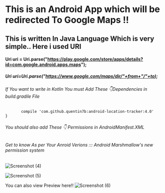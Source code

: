  # This is an Android App which will be redirected To Google Maps !!
 ## This is written In Java Language Which is very simple.. Here i used URI 

 ####  Uri  uri = Uri.parse("https://play.google.com/store/apps/details?id=com.google.android.apps.maps");

##### Uri uri=Uri.parse("https://www.google.com/maps/dir/"+from+"/"+to);

###### If You want to write in Kotlin You must Add These 👇Dependencies in build.gradile File

 ```dependencies {
        compile 'com.github.quentin7b:android-location-tracker:4.0'
}
```

###### You should also add These 👇 Permissions in AndroidManifest.XML
<uses-permission android:name="android.permission.ACCESS_FINE_LOCATION" />
<uses-permission android:name="android.permission.ACCESS_COARSE_LOCATION" />

###### Get to know As per Your Anroid Verions ::: Android Marshmallow's new permission system

<permission-group
   android:name="android.permission-group.LOCATION"
   android:label="A label for your permission"
   android:description="A description for the permission" />

![Screenshot (4)](https://github.com/Alekhya-Abbaraju/GoogleMapsLocationTrackerApp/assets/129656745/605244ae-71e2-4ed1-8946-504b94041e4c)

![Screenshot (5)](https://github.com/Alekhya-Abbaraju/GoogleMapsLocationTrackerApp/assets/129656745/8b9a4958-9fef-4b3e-9302-46917e88ff9f)

You can also view Preview here!!
![Screenshot (6)](https://github.com/Alekhya-Abbaraju/GoogleMapsLocationTrackerApp/assets/129656745/25799c1d-c17a-4565-a773-f81e04ab19d2)


